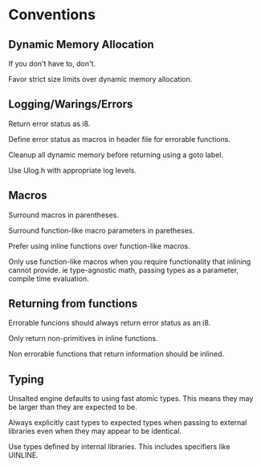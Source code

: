 # Conventions

## Dynamic Memory Allocation

If you don't have to, don't.

Favor strict size limits over dynamic memory allocation.

## Logging/Warings/Errors

Return error status as i8.

Define error status as macros in header file for errorable functions.

Cleanup all dynamic memory before returning using a goto label.

Use Ulog.h with appropriate log levels.

## Macros

Surround macros in parentheses.

Surround function-like macro parameters in paretheses.

Prefer using inline functions over function-like macros.

Only use function-like macros when you require functionality that inlining cannot provide. ie type-agnostic math, passing types as a parameter, compile time evaluation.

## Returning from functions

Errorable funcions should always return error status as an i8.

Only return non-primitives in inline functions.

Non errorable functions that return information should be inlined.
## Typing

Unsalted engine defaults to using fast atomic types. This means they may be larger than they are expected to be. 

Always explicitly cast types to expected types when passing to external libraries even when they may appear to be identical.

Use types defined by internal libraries. This includes specifiers like UINLINE.

